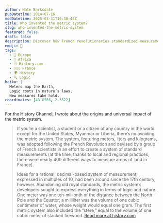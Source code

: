 ```yaml
---
author: Nate Barksdale
pubDatetime: 2014-07-16
modDatetime: 2025-03-31T16:30:45Z
title: Who invented the metric system?
slug: who-invented-the-metric-system
featured: false
draft: false
description: Discover how French revolutionaries standardized measurements and gave us the metric system, simplifying everything from science to daily life.
emoji: 📏
tags:
  - 🍷 Europe
  - 🦁 Africa
  - 🇭 History.com
  - 🇫🇷 France
  - 🌍 History
  - 🔍 Logic
haiku: |
  Meters map the Earth,  
  Logic roots in nature’s laws,  
  New measures take hold.
coordinates: [48.8566, 2.3522]
---
```


For the History Channel, I wrote about the origins and universal impact of the metric system.

> If you’re a scientist, a student or a citizen of any country in the world except for the United States, Myanmar or Liberia, there’s no avoiding the metric system. The system, featuring meters, liters and kilograms, was adopted following the French Revolution and devised by a group of French scientists in an effort to create a system of standard measurements (at the time, thanks to local and regional practices, there were nearly 400 different ways to measure areas of land in France).
>
> Ideas for a rational, decimal-based system of measurement, expressed in multiples of 10, had been around since the 17th century, however. Abandoning old royal standards, the metric system’s developers sought to express everything in terms of logic and nature. One meter was one ten-millionth of the distance between the North Pole and the Equator; a milliliter was the volume of one cubic centimeter of water, whose weight would equal one gram. The first metric system also included the “stère,” equal to the volume of one cubic meter of stacked firewood.
> [Read more at history.com](https://www.history.com/news/who-invented-the-metric-system)
